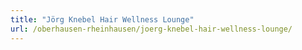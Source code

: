 ```yaml
---
title: "Jörg Knebel Hair Wellness Lounge"
url: /oberhausen-rheinhausen/joerg-knebel-hair-wellness-lounge/
---
```

